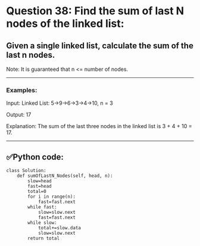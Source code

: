 # Question 38: Find the sum of last N nodes of the linked list:

## Given a single linked list, calculate the sum of the last n nodes.
Note: It is guaranteed that n <= number of nodes.

---
### Examples:

Input: Linked List: 5->9->6->3->4->10, n = 3
 
Output: 17

Explanation: The sum of the last three nodes in the linked list is 3 + 4 + 10 = 17.

---
## ✅Python code:

```
class Solution:
    def sumOfLastN_Nodes(self, head, n):
        slow=head
        fast=head
        total=0
        for i in range(n):
            fast=fast.next
        while fast:
            slow=slow.next
            fast=fast.next
        while slow:
            total+=slow.data
            slow=slow.next
        return total
```
